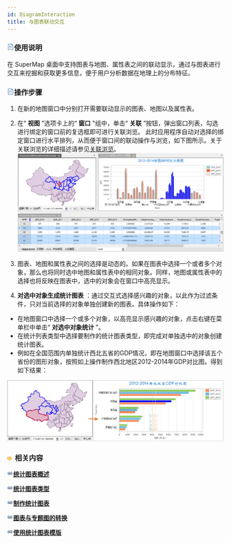 ```yaml
---
id: DiagramInteraction
title: 与图表联动交互
---
```

### ![](../../img/read.gif)使用说明

在 SuperMap 桌面中支持图表与地图、属性表之间的联动显示，通过与图表进行交互来挖掘和获取更多信息，便于用户分析数据在地理上的分布特征。

### ![](../../img/read.gif)操作步骤

  1. 在新的地图窗口中分别打开需要联动显示的图表、地图以及属性表。
  2. 在“ **视图** ”选项卡上的“ **窗口** "组中，单击“ **关联** ”按钮，弹出窗口列表，勾选进行绑定的窗口前的复选框即可进行关联浏览。 此时应用程序自动对选择的绑定窗口进行水平排列，从而便于窗口间的联动操作与浏览，如下图所示。关于关联浏览的详细描述请参见[关联浏览](../../Visualization/BrowseMap/WindowsBinding)。
![](img/LinkageInteraction.png)  

  3. 图表、地图和属性表之间的选择是动态的。如果在图表中选择一个或者多个对象，那么也将同时选中地图和属性表中的相同对象。同样，地图或属性表中的选择也将反映在图表中，选中的对象会在窗口中高亮显示。
  4. **对选中对象生成统计图表** ：通过交互式选择感兴趣的对象，以此作为过滤条件，只对当前选择的对象单独创建新的图表。具体操作如下：  

  * 在地图窗口中选择一个或多个对象，以高亮显示感兴趣的对象，点击右键在菜单栏中单击“ **对选中对象统计** ”。
  * 在统计列表类型中选择要制作的统计图表类型，即完成对单独选中的对象创建统计图表。
  * 例如在全国范围内单独统计西北五省的GDP情况，即在地图窗口中选择该五个省份的图形对象，按照如上操作制作西北地区2012-2014年GDP对比图。得到如下结果：  

![](img/SelectedObject.png)  


### ![](../../img/seealso.png) 相关内容

![](../../img/smalltitle.png)[**统计图表概述**](Diagrams1)

![](../../img/smalltitle.png)[**统计图表类型**](DiagramsType)

![](../../img/smalltitle.png)[**制作统计图表**](CreateDiagram)

![](../../img/smalltitle.png)[**图表与专题图的转换**](ConvertThemticMap)

![](../../img/smalltitle.png)[**使用统计图表模版**](DiagramTemplate)


